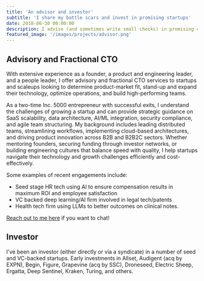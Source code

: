 ```yaml
---
title: 'An advisor and investor'
subtitle: 'I share my battle scars and invest in promising startups'
date: 2018-06-30 00:00:00
description: I advise (and sometimes write small checks) in promising companies, usually in B2B(2C) SaaS. Engagements include HR and recruit tech, legal AI, and healthcare analytic firms that are seed, VC and PE backed.
featured_image: '/images/projects/advisor.png'
---
```


## Advisory and Fractional CTO

With extensive experience as a founder, a product and engineering leader, and a people leader, I offer advisory and fractional CTO services to startups and scaleups looking to determine product-market fit, stand-up and expand their technology, optimize operations, and build high-performing teams. 

As a two-time Inc. 5000 entrepreneur with successful exits, I understand the challenges of growing a startup and can provide strategic guidance on SaaS scalability, data architecture, AI/ML integration, security compliance, and agile team structuring. My background includes leading distributed teams, streamlining workflows, implementing cloud-based architectures, and driving product innovation across B2B and B2B2C sectors. Whether mentoring founders, securing funding through investor networks, or building engineering cultures that balance speed with quality, I help startups navigate their technology and growth challenges efficiently and cost-effectively.

Some examples of recent engagements include:
- Seed stage HR tech using AI to ensure compensation results in maximum ROI and employee satisfaction
- VC backed deep learning/AI firm involved in legal tech/patents
- Health tech firm using LLMs to better outcomes on clinical notes.

[Reach out to me here](/contact) if you want to chat!

## Investor

I've been an investor (either directly or via a syndicate) in a number of seed and VC-backed startups. Early investments in Allset, Audigent (acq by EXPN), Begin, Figure, Grapevine (acq by SSC), Droneseed, Electric Sheep, Ergatta, Deep Sentinel, Kraken, Turing, and others.
